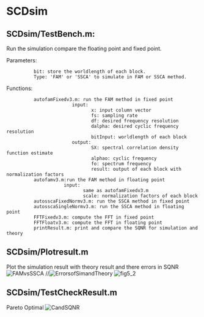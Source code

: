 # SCDsim

## SCDsim/TestBench.m: 
Run the simulation compare the floating point and fixed point. 

  Parameters:
  
              bit: store the worldlength of each block. 
              Type: 'FAM' or 'SSCA' to simulate in FAM or SSCA method. 
              
  Functions:
  
              autofamFixedv3.m: run the FAM method in fixed point
                            input:
                                   x: input column vector 
                                   fs: sampling rate
                                   df: desired frequency resolution 
                                   dalpha: desired cyclic frequency resolution
                                   bitInput: worldlength of each block
                            output: 
                                   SX: spectral correlation density function estimate
                                   alphao: cyclic frequency
                                   fo: spectrum frequency
                                   result: output of each block with normalization factors
              autofamv3.m:run the FAM method in floating point
                         input:
                                same as autofamFixedv3.m
                                scale: normalization factors of each block
              autosscaFixedNormv3.m: run the SSCA method in fixed point
              autosscaSingleNormv3.m: run the SSCA method in floating point
              FFTFixedv3.m: compute the FFT in fixed point
              FFTFloatv3.m: compute the FFT in floating point
              printResult.m: print and compare the SQNR for simulation and theory
## SCDsim/Plotresult.m
Plot the simulation result with theory result and there errors in SQNR
![FAMvsSSCA](https://user-images.githubusercontent.com/33167403/110423249-d3e04d00-80f4-11eb-808f-6fb40801fc63.jpg)
//![ErrorsofSimandTheory](https://user-images.githubusercontent.com/33167403/110276177-b5ac1b80-8026-11eb-8acd-302c61dab12a.jpg)
![fig5_2](https://user-images.githubusercontent.com/33167403/125195026-298d5780-e297-11eb-8f51-3f9e8af897f3.jpg)


## SCDsim/TestCheckResult.m
Pareto Optimal 
![CandSQNR](https://user-images.githubusercontent.com/33167403/110276255-dbd1bb80-8026-11eb-8e7b-7493255907c3.jpg)
